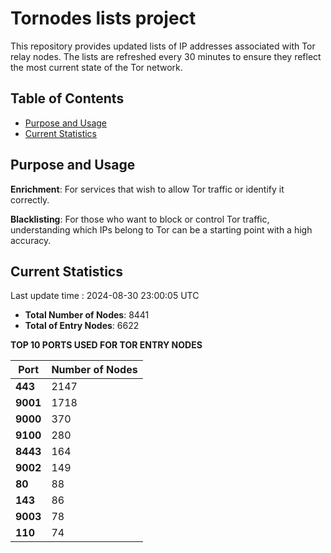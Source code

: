 # Tornodes lists project

This repository provides updated lists of IP addresses associated with Tor relay nodes. The lists are refreshed every 30 minutes to ensure they reflect the most current state of the Tor network.

## Table of Contents

- [Purpose and Usage](#purpose-and-usage)
- [Current Statistics](#current-statistics)


## Purpose and Usage

**Enrichment**: For services that wish to allow Tor traffic or identify it correctly.

**Blacklisting**: For those who want to block or control Tor traffic, understanding which IPs belong to Tor can be a starting point with a high accuracy.

## Current Statistics

Last update time : 2024-08-30 23:00:05 UTC

- **Total Number of Nodes**: 8441
- **Total of Entry Nodes**: 6622

**TOP 10 PORTS USED FOR TOR ENTRY NODES**

| **Port** | **Number of Nodes** |
|------|-----------------|
| **443**   | 2147  |
| **9001**   | 1718  |
| **9000**   | 370  |
| **9100**   | 280  |
| **8443**   | 164  |
| **9002**   | 149  |
| **80**   | 88  |
| **143**   | 86  |
| **9003**   | 78  |
| **110**   | 74  |

